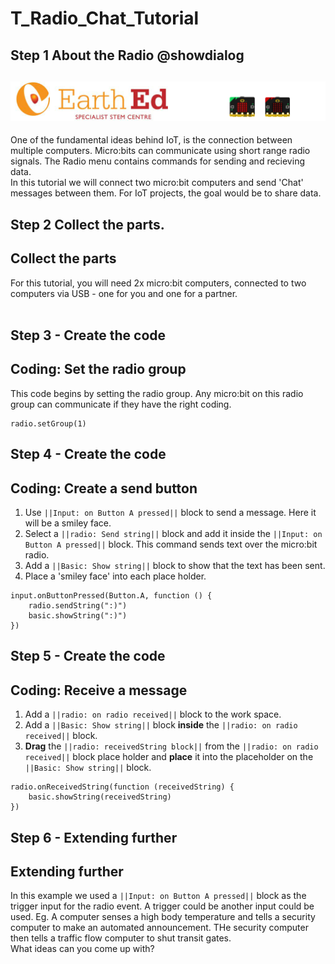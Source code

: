 # T_Radio_Chat_Tutorial

<!---------------------------------------------------------------
------------------------- Radio Chat TUTORIAL-----InComplete-----
----------------------------------------------------------------->

## Step 1 About the Radio @showdialog

![](https://raw.githubusercontent.com/EarthEdSTEM/earthed-iot-programs-tutorials/master/Images/T_Radio_Chat/Radio_Chat_Banner.gif)
-------------------------------------------
One of the fundamental ideas behind IoT, is the connection between multiple computers. Micro:bits can communicate using short range radio signals. The Radio menu contains commands for sending and recieving data.<br>
In this tutorial we will connect two micro:bit computers and send 'Chat' messages between them. For IoT projects, the goal would be to share data.
 

## Step 2 Collect the parts.
Collect the parts
-----------------
For this tutorial, you will need 2x micro:bit computers, connected to two computers via USB - one for you and one for a partner.<br>
<br>

## Step 3 - Create the code
Coding: Set the radio group
--------------------------
This code begins by setting the radio group. Any micro:bit on this radio group can communicate if they have the right coding. 

```blocks
radio.setGroup(1)
```
## Step 4 - Create the code
Coding: Create a send button
--------------------------
1. Use ``||Input: on Button A pressed||`` block to send a message. Here it will be a smiley face. 
2. Select a ``||radio: Send string||`` block and add it inside the ``||Input: on Button A pressed||`` block. This command sends text over the micro:bit radio.
3. Add a ``||Basic: Show string||`` block to show that the text has been sent.
4. Place a 'smiley face' into each place holder.

```blocks
input.onButtonPressed(Button.A, function () {
    radio.sendString(":)")
    basic.showString(":)")
})

```
## Step 5 - Create the code
Coding: Receive a message
--------------------------
1. Add a ``||radio: on radio received||`` block to the work space.
2. Add a ``||Basic: Show string||`` block **inside** the ``||radio: on radio received||`` block.
3. **Drag** the ``||radio: receivedString block||`` from the ``||radio: on radio received||`` block place holder and **place** it into the placeholder on the ``||Basic: Show string||`` block.
```blocks
radio.onReceivedString(function (receivedString) {
    basic.showString(receivedString)
})
```

## Step 6 - Extending further
Extending further
--------------------------
In this example we used a ``||Input: on Button A pressed||`` block as the trigger input for the radio event. A trigger could be another input could be used. Eg. A computer senses a high body temperature and tells a security computer to make an automated announcement. THe security computer then tells a traffic flow computer to shut transit gates.<br>
What ideas can you come up with?